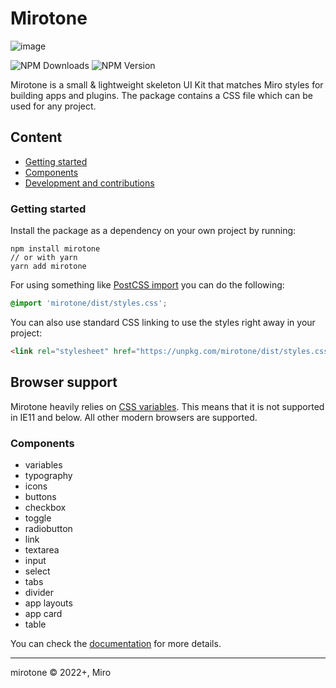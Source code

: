 # Mirotone

![image](https://user-images.githubusercontent.com/13353203/153415890-7004da29-3700-45aa-8a69-a60f12dbcf6e.png)

![NPM Downloads](https://img.shields.io/npm/dt/mirotone.svg)
![NPM Version](https://img.shields.io/npm/v/mirotone.svg)

Mirotone is a small & lightweight skeleton UI Kit that matches Miro styles for building apps and plugins. The package contains a CSS file which can be used for any project.

## Content

- [Getting started](#getting-started)
- [Components](#components)
- [Development and contributions](development-and-contributions)

### Getting started

Install the package as a dependency on your own project by running:

```
npm install mirotone
// or with yarn
yarn add mirotone
```

For using something like [PostCSS import](https://github.com/postcss/postcss-import) you can do the following:

```css
@import 'mirotone/dist/styles.css';
```

You can also use standard CSS linking to use the styles right away in your project:

```html
<link rel="stylesheet" href="https://unpkg.com/mirotone/dist/styles.css" />
```

## Browser support

Mirotone heavily relies on [CSS variables](https://developer.mozilla.org/en-US/docs/Web/CSS/Using_CSS_custom_properties). This means that it is not supported in IE11 and below. All other modern browsers are supported.

### Components

- variables
- typography
- icons
- buttons
- checkbox
- toggle
- radiobutton
- link
- textarea
- input
- select
- tabs
- divider
- app layouts
- app card
- table

You can check the [documentation](https://mirotone.xyz/) for more details.

---

mirotone © 2022+, Miro
